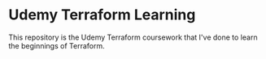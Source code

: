# Udemy Terraform Learning

This repository is the Udemy Terraform coursework that I've done to learn the beginnings of Terraform.
